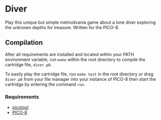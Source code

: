 # Diver
Play this unique but simple metroidvania game about a lone diver exploring the unknown depths for treasure. Written for the PICO-8.

## Compilation
After all requirements are installed and located within your PATH environment variable, run `make` within the root directory to compile the cartridge file, `diver.p8`.

To easily play the cartridge file, run `make test` in the root directory or drag `diver.p8` from your file manager into your instance of PICO-8 then start the cartridge by entering the command `run`.

### Requirements
- [picotool](https://github.com/dansanderson/picotool)
- [PICO-8](https://www.lexaloffle.com/pico-8.php)

